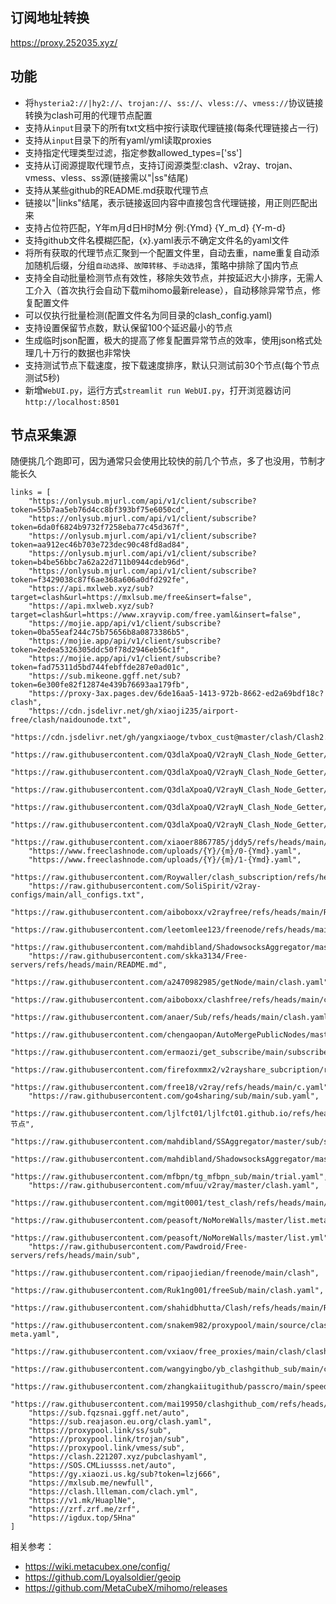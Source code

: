 ## 订阅地址转换

https://proxy.252035.xyz/  

## 功能
- 将`hysteria2://|hy2://`、`trojan://`、`ss://`、`vless://`、`vmess://`协议链接转换为clash可用的代理节点配置
- 支持从`input`目录下的所有txt文档中按行读取代理链接(每条代理链接占一行)
- 支持从`input`目录下的所有yaml/yml读取proxies  
- 支持指定代理类型过滤，指定参数allowed_types=['ss']
- 支持从订阅源提取代理节点，支持订阅源类型:clash、v2ray、trojan、vmess、vless、ss源(链接需以"|ss"结尾)
- 支持从某些github的README.md获取代理节点
- 链接以"|links"结尾，表示链接返回内容中直接包含代理链接，用正则匹配出来
- 支持占位符匹配，Y年m月d日H时M分 例:{Ymd} {Y_m_d} {Y-m-d}
- 支持github文件名模糊匹配，{x}.yaml表示不确定文件名的yaml文件
- 将所有获取的代理节点汇聚到一个配置文件里，自动去重，name重复自动添加随机后缀，分组`自动选择`、`故障转移`、`手动选择`，策略中排除了国内节点    
- 支持全自动批量检测节点有效性，移除失效节点，并按延迟大小排序，无需人工介入（首次执行会自动下载mihomo最新release），自动移除异常节点，修复配置文件
- 可以仅执行批量检测(配置文件名为同目录的clash_config.yaml)
- 支持设置保留节点数，默认保留100个延迟最小的节点
- 生成临时json配置，极大的提高了修复配置异常节点的效率，使用json格式处理几十万行的数据也非常快
- 支持测试节点下载速度，按下载速度排序，默认只测试前30个节点(每个节点测试5秒)
- 新增`WebUI.py`，运行方式`streamlit run WebUI.py`，打开浏览器访问 `http://localhost:8501`

## 节点采集源

随便挑几个跑即可，因为通常只会使用比较快的前几个节点，多了也没用，节制才能长久

```
links = [
    "https://onlysub.mjurl.com/api/v1/client/subscribe?token=55b7aa5eb76d4cc8bf393bf75e6050cd",
    "https://onlysub.mjurl.com/api/v1/client/subscribe?token=6da0f6824b9732f7258eba77c45d367f",
    "https://onlysub.mjurl.com/api/v1/client/subscribe?token=aa912ec46b703e723dec90c48fd8ad84",
    "https://onlysub.mjurl.com/api/v1/client/subscribe?token=b4be56bbc7a62a22d711b0944cdeb96d",
    "https://onlysub.mjurl.com/api/v1/client/subscribe?token=f3429038c87f6ae368a606a0dfd292fe",
    "https://api.mxlweb.xyz/sub?target=clash&url=https://mxlsub.me/free&insert=false",
    "https://api.mxlweb.xyz/sub?target=clash&url=https://www.xrayvip.com/free.yaml&insert=false",
    "https://mojie.app/api/v1/client/subscribe?token=0ba55eaf244c75b75656b8a0873386b5",
    "https://mojie.app/api/v1/client/subscribe?token=2edea5326305ddc50f78d2946eb56c1f",
    "https://mojie.app/api/v1/client/subscribe?token=fad75311d5bd744febffde287e0ad01c",
    "https://sub.mikeone.ggff.net/sub?token=6e300fe82f12874e439b76693aa179fb",
    "https://proxy-3ax.pages.dev/6de16aa5-1413-972b-8662-ed2a69bdf18c?clash",
    "https://cdn.jsdelivr.net/gh/xiaoji235/airport-free/clash/naidounode.txt",
    "https://cdn.jsdelivr.net/gh/yangxiaoge/tvbox_cust@master/clash/Clash2.yml",
    "https://raw.githubusercontent.com/Q3dlaXpoaQ/V2rayN_Clash_Node_Getter/refs/heads/main/APIs/sc0.yaml",
    "https://raw.githubusercontent.com/Q3dlaXpoaQ/V2rayN_Clash_Node_Getter/refs/heads/main/APIs/sc1.yaml",
    "https://raw.githubusercontent.com/Q3dlaXpoaQ/V2rayN_Clash_Node_Getter/refs/heads/main/APIs/sc2.yaml",
    "https://raw.githubusercontent.com/Q3dlaXpoaQ/V2rayN_Clash_Node_Getter/refs/heads/main/APIs/sc3.yaml",
    "https://raw.githubusercontent.com/Q3dlaXpoaQ/V2rayN_Clash_Node_Getter/refs/heads/main/APIs/sc4.yaml",
    "https://raw.githubusercontent.com/xiaoer8867785/jddy5/refs/heads/main/data/{Y_m_d}/{x}.yaml",
    "https://www.freeclashnode.com/uploads/{Y}/{m}/0-{Ymd}.yaml",
    "https://www.freeclashnode.com/uploads/{Y}/{m}/1-{Ymd}.yaml",
    "https://raw.githubusercontent.com/Roywaller/clash_subscription/refs/heads/main/clash_subscription.txt",
    "https://raw.githubusercontent.com/SoliSpirit/v2ray-configs/main/all_configs.txt",
    "https://raw.githubusercontent.com/aiboboxx/v2rayfree/refs/heads/main/README.md",
    "https://raw.githubusercontent.com/leetomlee123/freenode/refs/heads/main/README.md",
    "https://raw.githubusercontent.com/mahdibland/ShadowsocksAggregator/master/LogInfo.txt",
    "https://raw.githubusercontent.com/skka3134/Free-servers/refs/heads/main/README.md",
    "https://raw.githubusercontent.com/a2470982985/getNode/main/clash.yaml",
    "https://raw.githubusercontent.com/aiboboxx/clashfree/refs/heads/main/clash.yml",
    "https://raw.githubusercontent.com/anaer/Sub/refs/heads/main/clash.yaml",
    "https://raw.githubusercontent.com/chengaopan/AutoMergePublicNodes/master/list.yml",
    "https://raw.githubusercontent.com/ermaozi/get_subscribe/main/subscribe/clash.yml",
    "https://raw.githubusercontent.com/firefoxmmx2/v2rayshare_subcription/refs/heads/main/subscription/clash_sub.yaml",
    "https://raw.githubusercontent.com/free18/v2ray/refs/heads/main/c.yaml",
    "https://raw.githubusercontent.com/go4sharing/sub/main/sub.yaml",
    "https://raw.githubusercontent.com/ljlfct01/ljlfct01.github.io/refs/heads/main/节点",
    "https://raw.githubusercontent.com/mahdibland/SSAggregator/master/sub/sub_merge_yaml.yml",
    "https://raw.githubusercontent.com/mahdibland/ShadowsocksAggregator/master/Eternity.yml",
    "https://raw.githubusercontent.com/mfbpn/tg_mfbpn_sub/main/trial.yaml",
    "https://raw.githubusercontent.com/mfuu/v2ray/master/clash.yaml",
    "https://raw.githubusercontent.com/mgit0001/test_clash/refs/heads/main/heima.txt",
    "https://raw.githubusercontent.com/peasoft/NoMoreWalls/master/list.meta.yml",
    "https://raw.githubusercontent.com/peasoft/NoMoreWalls/master/list.yml",
    "https://raw.githubusercontent.com/Pawdroid/Free-servers/refs/heads/main/sub",
    "https://raw.githubusercontent.com/ripaojiedian/freenode/main/clash",
    "https://raw.githubusercontent.com/Ruk1ng001/freeSub/main/clash.yaml",
    "https://raw.githubusercontent.com/shahidbhutta/Clash/refs/heads/main/Router",
    "https://raw.githubusercontent.com/snakem982/proxypool/main/source/clash-meta.yaml",
    "https://raw.githubusercontent.com/vxiaov/free_proxies/main/clash/clash.provider.yaml",
    "https://raw.githubusercontent.com/wangyingbo/yb_clashgithub_sub/main/clash_sub.yml",
    "https://raw.githubusercontent.com/zhangkaiitugithub/passcro/main/speednodes.yaml",
    "https://raw.githubusercontent.com/mai19950/clashgithub_com/refs/heads/main/site",
    "https://sub.fqzsnai.ggff.net/auto",
    "https://sub.reajason.eu.org/clash.yaml",
    "https://proxypool.link/ss/sub",
    "https://proxypool.link/trojan/sub",
    "https://proxypool.link/vmess/sub",
    "https://clash.221207.xyz/pubclashyaml",
    "https://SOS.CMLiussss.net/auto",
    "https://gy.xiaozi.us.kg/sub?token=lzj666",
    "https://mxlsub.me/newfull",
    "https://clash.llleman.com/clach.yml",
    "https://v1.mk/HuaplNe",
    "https://zrf.zrf.me/zrf",
    "https://igdux.top/5Hna"
]
```

相关参考：
- https://wiki.metacubex.one/config/  
- https://github.com/Loyalsoldier/geoip  
- https://github.com/MetaCubeX/mihomo/releases  
